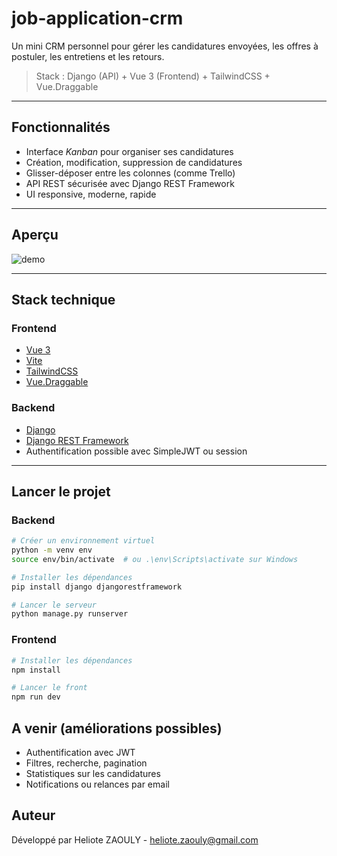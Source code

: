 # job-application-crm

Un mini CRM personnel pour gérer les candidatures envoyées, les offres à postuler, les entretiens et les retours.

> Stack : Django (API) + Vue 3 (Frontend) + TailwindCSS + Vue.Draggable

---

## Fonctionnalités

- Interface *Kanban* pour organiser ses candidatures
- Création, modification, suppression de candidatures
- Glisser-déposer entre les colonnes (comme Trello)
- API REST sécurisée avec Django REST Framework
- UI responsive, moderne, rapide

---

## Aperçu

![demo](./screenshot.png)

---

## Stack technique

### Frontend
- [Vue 3](https://vuejs.org/)
- [Vite](https://vitejs.dev/)
- [TailwindCSS](https://tailwindcss.com/)
- [Vue.Draggable](https://github.com/SortableJS/vue.draggable.next)

### Backend
- [Django](https://www.djangoproject.com/)
- [Django REST Framework](https://www.django-rest-framework.org/)
- Authentification possible avec SimpleJWT ou session

---

## Lancer le projet

### Backend

```bash
# Créer un environnement virtuel
python -m venv env
source env/bin/activate  # ou .\env\Scripts\activate sur Windows

# Installer les dépendances
pip install django djangorestframework

# Lancer le serveur
python manage.py runserver
```

### Frontend

```bash
# Installer les dépendances
npm install

# Lancer le front
npm run dev
```

## A venir (améliorations possibles)
- Authentification avec JWT
- Filtres, recherche, pagination
- Statistiques sur les candidatures
- Notifications ou relances par email

## Auteur

Développé par Heliote ZAOULY - heliote.zaouly@gmail.com
